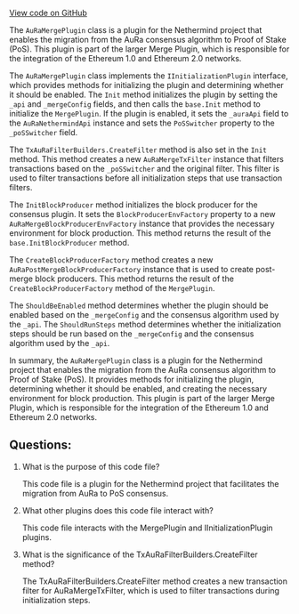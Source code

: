[View code on GitHub](https://github.com/NethermindEth/nethermind/src/Nethermind/Nethermind.Merge.AuRa/AuRaMergePlugin.cs)

The `AuRaMergePlugin` class is a plugin for the Nethermind project that enables the migration from the AuRa consensus algorithm to Proof of Stake (PoS). This plugin is part of the larger Merge Plugin, which is responsible for the integration of the Ethereum 1.0 and Ethereum 2.0 networks.

The `AuRaMergePlugin` class implements the `IInitializationPlugin` interface, which provides methods for initializing the plugin and determining whether it should be enabled. The `Init` method initializes the plugin by setting the `_api` and `_mergeConfig` fields, and then calls the `base.Init` method to initialize the `MergePlugin`. If the plugin is enabled, it sets the `_auraApi` field to the `AuRaNethermindApi` instance and sets the `PoSSwitcher` property to the `_poSSwitcher` field.

The `TxAuRaFilterBuilders.CreateFilter` method is also set in the `Init` method. This method creates a new `AuRaMergeTxFilter` instance that filters transactions based on the `_poSSwitcher` and the original filter. This filter is used to filter transactions before all initialization steps that use transaction filters.

The `InitBlockProducer` method initializes the block producer for the consensus plugin. It sets the `BlockProducerEnvFactory` property to a new `AuRaMergeBlockProducerEnvFactory` instance that provides the necessary environment for block production. This method returns the result of the `base.InitBlockProducer` method.

The `CreateBlockProducerFactory` method creates a new `AuRaPostMergeBlockProducerFactory` instance that is used to create post-merge block producers. This method returns the result of the `CreateBlockProducerFactory` method of the `MergePlugin`.

The `ShouldBeEnabled` method determines whether the plugin should be enabled based on the `_mergeConfig` and the consensus algorithm used by the `_api`. The `ShouldRunSteps` method determines whether the initialization steps should be run based on the `_mergeConfig` and the consensus algorithm used by the `_api`.

In summary, the `AuRaMergePlugin` class is a plugin for the Nethermind project that enables the migration from the AuRa consensus algorithm to Proof of Stake (PoS). It provides methods for initializing the plugin, determining whether it should be enabled, and creating the necessary environment for block production. This plugin is part of the larger Merge Plugin, which is responsible for the integration of the Ethereum 1.0 and Ethereum 2.0 networks.
## Questions: 
 1. What is the purpose of this code file?
    
    This code file is a plugin for the Nethermind project that facilitates the migration from AuRa to PoS consensus.

2. What other plugins does this code file interact with?
    
    This code file interacts with the MergePlugin and IInitializationPlugin plugins.

3. What is the significance of the TxAuRaFilterBuilders.CreateFilter method?
    
    The TxAuRaFilterBuilders.CreateFilter method creates a new transaction filter for AuRaMergeTxFilter, which is used to filter transactions during initialization steps.